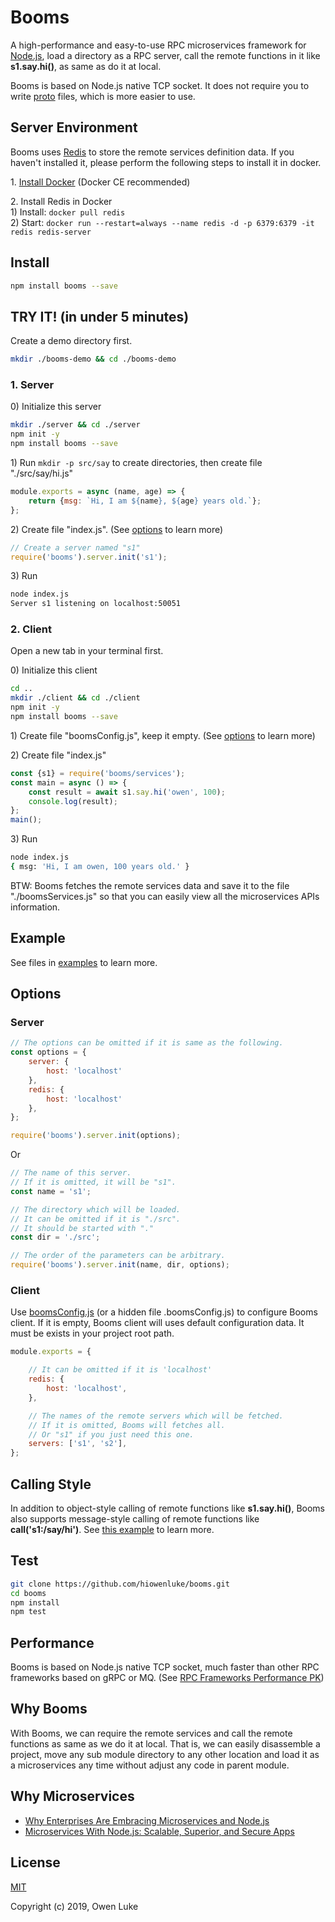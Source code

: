 
# Booms

A high-performance and easy-to-use RPC microservices framework for [Node.js](https://nodejs.org), load a directory as a RPC server, call the remote functions in it like **s1.say.hi()**, as same as do it at local. 

Booms is based on Node.js native TCP socket. It does not require you to write [proto](https://developers.google.com/protocol-buffers/docs/proto3) files, which is more easier to use.

## Server Environment

Booms uses [Redis](https://redis.io) to store the remote services definition data. If you haven't installed it, please perform the following steps to install it in docker.

1\. [Install Docker](https://docs.docker.com/v17.09/engine/installation/#supported-platforms) (Docker CE recommended)

2\. Install Redis in Docker  
1\) Install: `docker pull redis`  
2\) Start: `docker run --restart=always --name redis -d -p 6379:6379 -it redis redis-server`   

## Install

```sh
npm install booms --save
```

## TRY IT! (in under 5 minutes)

Create a demo directory first.

```sh
mkdir ./booms-demo && cd ./booms-demo
```

### 1. Server

0\) Initialize this server

```sh
mkdir ./server && cd ./server
npm init -y
npm install booms --save
```

1\) Run `mkdir -p src/say` to create directories, then create file "./src/say/hi.js"

```js
module.exports = async (name, age) => {
    return {msg: `Hi, I am ${name}, ${age} years old.`};
};
```

2\) Create file "index.js". (See [options](#Server) to learn more)

```js
// Create a server named "s1"
require('booms').server.init('s1');
```

3\) Run

```sh
node index.js
Server s1 listening on localhost:50051
```

### 2. Client

Open a new tab in your terminal first.

0\) Initialize this client

```sh
cd ..
mkdir ./client && cd ./client
npm init -y
npm install booms --save
```

1\) Create file "boomsConfig.js", keep it empty. (See [options](#Client) to learn more)

2\) Create file "index.js"

```js
const {s1} = require('booms/services');
const main = async () => {
    const result = await s1.say.hi('owen', 100);
    console.log(result);
};
main();
```

3\) Run

```sh
node index.js
{ msg: 'Hi, I am owen, 100 years old.' }
```

BTW: Booms fetches the remote services data and save it to the file "./boomsServices.js" so that you can easily view all the microservices APIs information.


## Example

See files in [examples](./examples) to learn more.

## Options

### Server

```js
// The options can be omitted if it is same as the following.
const options = {
    server: {
        host: 'localhost'
    },
    redis: {
        host: 'localhost'
    },
};

require('booms').server.init(options);
```

Or

```js
// The name of this server. 
// If it is omitted, it will be "s1".
const name = 's1';

// The directory which will be loaded.
// It can be omitted if it is "./src".
// It should be started with "."
const dir = './src'; 

// The order of the parameters can be arbitrary.
require('booms').server.init(name, dir, options);
```

### Client

Use [boomsConfig.js](./examples/client/boomsConfig.js) (or a hidden file .boomsConfig.js) to configure Booms client. If it is empty, Booms client will uses default configuration data. It must be exists in your project root path.

```js
module.exports = {

    // It can be omitted if it is 'localhost'
    redis: {
        host: 'localhost',
    },

    // The names of the remote servers which will be fetched.
    // If it is omitted, Booms will fetches all.
    // Or "s1" if you just need this one.
    servers: ['s1', 's2'],
};
```

## Calling Style

In addition to object-style calling of remote functions like **s1.say.hi()**, Booms also supports message-style calling of remote functions like **call('s1:/say/hi')**. See [this example](./examples/client-message-style) to learn more.


## Test

```sh
git clone https://github.com/hiowenluke/booms.git
cd booms
npm install
npm test
```

## Performance

Booms is based on Node.js native TCP socket, much faster than other RPC frameworks based on gRPC or MQ. (See [RPC Frameworks Performance PK](https://github.com/hiowenluke/rpc-frameworks-performance-pk))

## Why Booms

With Booms, we can require the remote services and call the remote functions as same as we do it at local. That is, we can  easily disassemble a project, move any sub module directory to any other location and load it as a microservices any time without adjust any code in parent module. 

## Why Microservices

* [Why Enterprises Are Embracing Microservices and Node.js](https://thenewstack.io/enterprises-embracing-microservices-node-js/)
* [Microservices With Node.js: Scalable, Superior, and Secure Apps](https://dzone.com/articles/microservices-with-nodejs-scalable-superior-and-se)

## License

[MIT](LICENSE)

Copyright (c) 2019, Owen Luke
